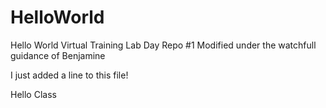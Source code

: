 # HelloWorld
Hello World Virtual Training Lab Day Repo #1
Modified under the watchfull guidance of Benjamine

I just added a line to this file!

Hello Class

